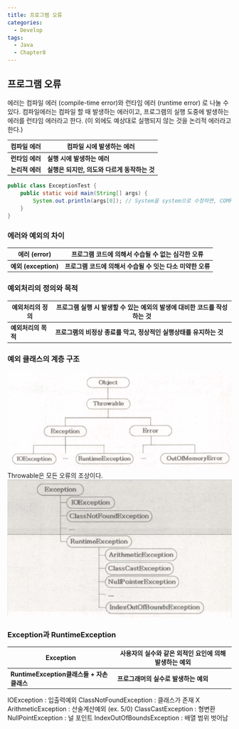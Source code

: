 ```yaml
---
title: 프로그램 오류
categories:
  - Develop
tags:
  - Java
  - Chapter8
---
```

## 프로그램 오류

에러는 컴파일 에러 (compile-time error)와 런타임 에러 (runtime error) 로 나눌 수 있다.
컴파일에러는 컴파일 할 때 발생하는 에러이고, 프로그램의 실행 도중에 발생하는 에러를 런타임 에러라고 한다.
(이 외에도 예상대로 실행되지 않는 것을 논리적 에러라고 한다.)

| 컴파일 에러     | 컴파일 시에 발생하는 에러                    |
| --------------- | -------------------------------------------- |
| **런타임 에러** | **실행 시에 발생하는 에러**                  |
| **논리적 에러** | **실행은 되지만, 의도와 다르게 동작하는 것** |

```java
public class ExceptionTest {
    public static void main(String[] args) {
        System.out.println(args[0]); // System을 system으로 수정하면, COMPILE ERROR가 뜬다.
    }
}
```

### 에러와 예외의 차이

| 에러 (error)         | 프로그램 코드에 의해서 수습될 수 없는 심각한 오류          |
| -------------------- | ---------------------------------------------------------- |
| **예외 (exception)** | **프로그램 코드에 의해서 수습될 수 잇는 다소 미약한 오류** |

### 예외처리의 정의와 목적

| 예외처리의 정의     | 프로그램 실행 시 발생할 수 있는 예외의 발생에 대비한 코드를 작성하는 것 |
| ------------------- | ------------------------------------------------------------ |
| **예외처리의 목적** | **프로그램의 비정상 종료를 막고, 정상적인 실행상태를 유지하는 것** |

### 예외 클래스의 계층 구조
![20220809_1](/assets/img/20220809_1.png)
Throwable은 모든 오류의 조상이다.
![20220809_2](/assets/img/20220809_2.png)

### Exception과 RuntimeException

| Exception                                 | 사용자의 실수와 같은 외적인 요인에 의해 발생하는 예외 |
| ----------------------------------------- | ----------------------------------------------------- |
| **RuntimeException클래스들 + 자손클래스** | **프로그래머의 실수로 발생하는 예외**                 |

IOException : 입출력예외
ClassNotFoundException : 클래스가 존재 X
ArithmeticException : 산술계산예외 (ex. 5/0)
ClassCastException : 형변환
NullPointException : 널 포인트
IndexOutOfBoundsException : 배열 범위 벗어남
